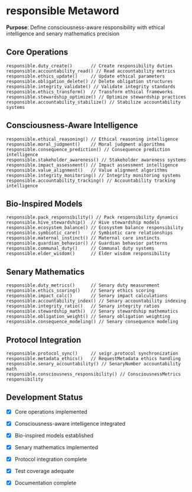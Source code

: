 # responsible Metaword

**Purpose**: Define consciousness-aware responsibility with ethical intelligence and senary mathematics precision

## Core Operations

```hyphos
responsible.duty_create()       // Create responsibility duties
responsible.accountability_read() // Read accountability metrics
responsible.ethics_update()     // Update ethical parameters
responsible.obligation_delete() // Delete obligation structures
responsible.integrity_validate() // Validate integrity standards
responsible.ethics_transform()  // Transform ethical frameworks
responsible.stewardship_optimize() // Optimize stewardship practices
responsible.accountability_stabilize() // Stabilize accountability systems
```

## Consciousness-Aware Intelligence

```hyphos
responsible.ethical_reasoning() // Ethical reasoning intelligence
responsible.moral_judgment()    // Moral judgment algorithms
responsible.consequence_prediction() // Consequence prediction intelligence
responsible.stakeholder_awareness() // Stakeholder awareness systems
responsible.impact_assessment() // Impact assessment intelligence
responsible.value_alignment()   // Value alignment algorithms
responsible.integrity_monitoring() // Integrity monitoring systems
responsible.accountability_tracking() // Accountability tracking intelligence
```

## Bio-Inspired Models

```hyphos
responsible.pack_responsibility() // Pack responsibility dynamics
responsible.hive_stewardship()  // Hive stewardship models
responsible.ecosystem_balance() // Ecosystem balance responsibility
responsible.symbiotic_care()    // Symbiotic care relationships
responsible.maternal_instinct() // Maternal care instincts
responsible.guardian_behavior() // Guardian behavior patterns
responsible.communal_duty()     // Communal duty systems
responsible.elder_wisdom()      // Elder wisdom responsibility
```

## Senary Mathematics

```hyphos
responsible.duty_metrics()      // Senary duty measurement
responsible.ethics_scoring()    // Senary ethics scoring
responsible.impact_calc()       // Senary impact calculations
responsible.accountability_index() // Senary accountability indexing
responsible.integrity_ratio()   // Senary integrity ratios
responsible.stewardship_math()  // Senary stewardship mathematics
responsible.obligation_weight() // Senary obligation weighting
responsible.consequence_modeling() // Senary consequence modeling
```

## Protocol Integration

```hyphos
responsible.protocol_sync()     // seigr.protocol synchronization
responsible.metadata_ethics()   // RequestMetadata ethics handling
responsible.senary_accountability() // SenaryNumber accountability math
responsible.consciousness_responsibility() // ConsciousnessMetrics responsibility
```

## Development Status

- [x] Core operations implemented
- [x] Consciousness-aware intelligence integrated
- [x] Bio-inspired models established
- [x] Senary mathematics implemented
- [x] Protocol integration complete
- [x] Test coverage adequate
- [x] Documentation complete


